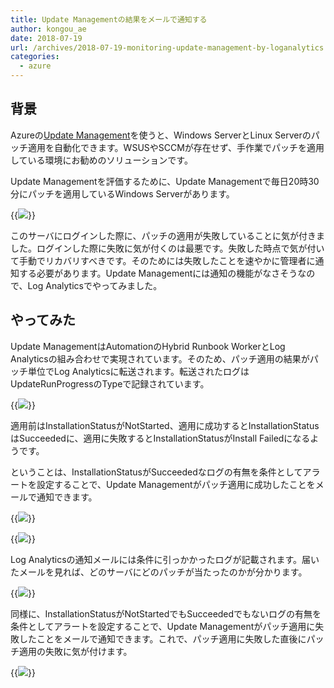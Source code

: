 ```yaml
---
title: Update Managementの結果をメールで通知する
author: kongou_ae
date: 2018-07-19
url: /archives/2018-07-19-monitoring-update-management-by-loganalytics
categories:
  - azure
---
```


## 背景

Azureの[Update Management](https://docs.microsoft.com/ja-jp/azure/automation/automation-update-management)を使うと、Windows ServerとLinux Serverのパッチ適用を自動化できます。WSUSやSCCMが存在せず、手作業でパッチを適用している環境にお勧めのソリューションです。

Update Managementを評価するために、Update Managementで毎日20時30分にパッチを適用しているWindows Serverがあります。

{{<img src="./../../images/2018-07-19-002.png">}}

このサーバにログインした際に、パッチの適用が失敗していることに気が付きました。ログインした際に失敗に気が付くのは最悪です。失敗した時点で気が付いて手動でリカバリすべきです。そのためには失敗したことを速やかに管理者に通知する必要があります。Update Managementには通知の機能がなさそうなので、Log Analyticsでやってみました。

## やってみた

Update ManagementはAutomationのHybrid Runbook WorkerとLog Analyticsの組み合わせで実現されています。そのため、パッチ適用の結果がパッチ単位でLog Analyticsに転送されます。転送されたログはUpdateRunProgressのTypeで記録されています。

{{<img src="./../../images/2018-07-19-003.png">}}

適用前はInstallationStatusがNotStarted、適用に成功するとInstallationStatusはSucceededに、適用に失敗するとInstallationStatusがInstall Failedになるようです。

ということは、InstallationStatusがSucceededなログの有無を条件としてアラートを設定することで、Update Managementがパッチ適用に成功したことをメールで通知できます。

{{<img src="./../../images/2018-07-19-004.png">}}

{{<img src="./../../images/2018-07-19-005.png">}}

Log Analyticsの通知メールには条件に引っかかったログが記載されます。届いたメールを見れば、どのサーバにどのパッチが当たったのかが分かります。

{{<img src="./../../images/2018-07-19-006.png">}}

同様に、InstallationStatusがNotStartedでもSucceededでもないログの有無を条件としてアラートを設定することで、Update Managementがパッチ適用に失敗したことをメールで通知できます。これで、パッチ適用に失敗した直後にパッチ適用の失敗に気が付けます。

{{<img src="./../../images/2018-07-19-007.png">}}







